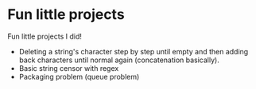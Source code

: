 # Fun little projects
 Fun little projects I did!
- Deleting a string's character step by step until empty and then adding back characters until normal again (concatenation basically).
- Basic string censor with regex
- Packaging problem (queue problem)
